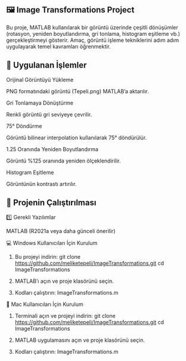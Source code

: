 ## 🖼️ Image Transformations Project

Bu proje, MATLAB kullanılarak bir görüntü üzerinde çeşitli dönüşümler (rotasyon, yeniden boyutlandırma, gri tonlama, histogram eşitleme vb.) gerçekleştirmeyi gösterir.
Amaç, görüntü işleme tekniklerini adım adım uygulayarak temel kavramları öğrenmektir.

## 📌 Uygulanan İşlemler

Orijinal Görüntüyü Yükleme

PNG formatındaki görüntü (Tepeli.png) MATLAB’a aktarılır.

Gri Tonlamaya Dönüştürme

Renkli görüntü gri seviyeye çevrilir.

75° Döndürme

Görüntü bilinear interpolation kullanılarak 75° döndürülür.

1.25 Oranında Yeniden Boyutlandırma

Görüntü %125 oranında yeniden ölçeklendirilir.

Histogram Eşitleme

Görüntünün kontrastı artırılır.

## 🚀 Projenin Çalıştırılması
1️⃣ Gerekli Yazılımlar

MATLAB (R2021a veya daha günceli önerilir)

💻 Windows Kullanıcıları İçin Kurulum

1. Bu projeyi indirin:
git clone https://github.com/meliketepeli/ImageTransformations.git
   cd ImageTransformations

3. MATLAB’ı açın ve proje klasörünü seçin.
4. Kodları çalıştırın:
   ImageTransformations.m

🍏 Mac Kullanıcıları İçin Kurulum
1. Terminali açın ve projeyi indirin:
   git clone https://github.com/meliketepeli/ImageTransformations.git
      cd ImageTransformations

2. MATLAB uygulamasını açın ve proje klasörünü seçin.
3. Kodları çalıştırın:
   ImageTransformations.m


